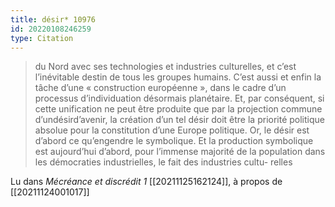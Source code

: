 ```yaml
---
title: désir* 10976
id: 20220108246259
type: Citation
---
```


> du Nord avec ses technologies et industries culturelles, et c’est l’inévitable destin de tous les groupes humains. C’est aussi et enfin la tâche d’une « construction européenne », dans le cadre d’un processus d’individuation désormais planétaire. Et, par conséquent, si cette unification ne peut être produite que par la projection commune d’undésird’avenir, la création d’un tel désir doit être la priorité politique absolue pour la constitution d’une Europe politique. Or, le désir est d’abord ce qu’engendre le symbolique. Et la production symbolique est aujourd’hui d’abord, pour l’immense majorité de la population dans les démocraties industrielles, le fait des industries cultu- relles

Lu dans *Mécréance et discrédit 1* [[20211125162124]], à propos de [[20211124001017]]
